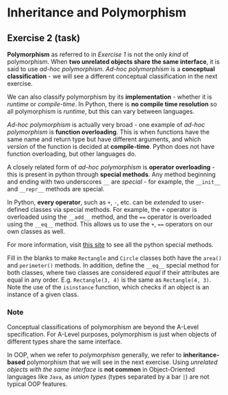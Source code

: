 # Inheritance and Polymorphism

## Exercise 2 (task)

**Polymorphism** as referred to in *Exercise 1* is not the only *kind* of polymorphism. When **two unrelated objects share the same interface**, it is said to use *ad-hoc polymorphism*. *Ad-hoc polymorphism* is a **conceptual classification** - we will see a different conceptual classification in the next exercise.

We can also classify polymorphism by its **implementation** - whether it is *runtime* or *compile-time*. In Python, there is **no compile time resolution** so all polymorphism is *runtime*, but this can vary between languages.

*Ad-hoc polymorphism* is actually very broad - one example of *ad-hoc polymorphism* is **function overloading**. This is when functions have the same name and return type but have different arguments, and which *version* of the function is decided at **compile-time**. Python does not have function overloading, but other languages do.

A closely related form of *ad-hoc polymorphism* is **operator overloading** - this is present in python through **special methods**. Any method beginning and ending with two underscores `__` are *special* - for example, the `__init__` and `__repr__` methods are special.

In Python, **every operator**, such as `+`, `-`, etc. can be *extended* to user-defined classes via special methods. For example, the `+` operator is overloaded using the `__add__` method, and the `==` operator is overloaded using the `__eq__` method. This allows us to use the `+`, `==` operators on our own classes as well.

For more information, visit [this site](https://www.pythonlikeyoumeanit.com/Module4_OOP/Special_Methods.html) to see all the python special methods.

Fill in the blanks to make `Rectangle` and `Circle` classes both have the `area()` and `perimeter()` methods. In addition, define the `__eq__` special method for both classes, where two classes are considered *equal* if their attributes are equal in any order. E.g. `Rectangle(3, 4)` is the same as `Rectangle(4, 3)`. Note the use of the `isinstance` function, which checks if an object is an instance of a given class.

### Note

Conceptual classifications of polymorphism are beyond the A-Level specification. For A-Level purposes, polymorphism is just when objects of different types share the same interface.

In OOP, when we refer to *polymorphism* generally, we refer to **inheritance-based** polymorphism that we will see in the next exercise. Using *unrelated objects with the same interface* is **not common** in Object-Oriented languages like `Java`, as *union types* (types separated by a bar `|`) are not typical OOP features.
